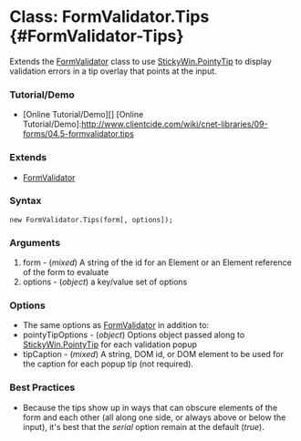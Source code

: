 Class: FormValidator.Tips {#FormValidator-Tips}
===============================================

Extends the [FormValidator][] class to use [StickyWin.PointyTip][] to display validation errors in a tip overlay that points at the input.

### Tutorial/Demo

* [Online Tutorial/Demo][]
[Online Tutorial/Demo]:http://www.clientcide.com/wiki/cnet-libraries/09-forms/04.5-formvalidator.tips

### Extends

* [FormValidator][]

### Syntax

	new FormValidator.Tips(form[, options]);

### Arguments

1. form - (*mixed*) A string of the id for an Element or an Element reference of the form to evaluate
2. options - (*object*) a key/value set of options

### Options

* The same options as [FormValidator][] in addition to:
* pointyTipOptions - (*object*) Options object passed along to [StickyWin.PointyTip][] for each validation popup
* tipCaption - (*mixed*) A string, DOM id, or DOM element to be used for the caption for each popup tip (not required).

### Best Practices

* Because the tips show up in ways that can obscure elements of the form and each other (all along one side, or always above or below the input), it's best that the *serial* option remain at the default (*true*).

[FormValidator]: http://mootools.net/docs/more/Forms/FormValidator
[StickyWin.PointyTip]: /docs/UI/StickyWin.PointyTip
